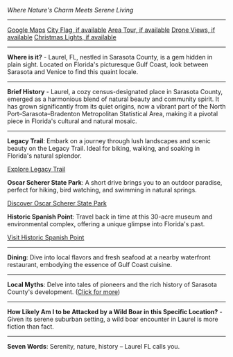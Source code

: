 *Where Nature's Charm Meets Serene Living*

---

[Google Maps](https://www.google.com/maps/place/Laurel,+FL/data=!3m1!1e3)
[City Flag, if available](https://www.google.com/search?tbm=isch&q=Laurel,+FL+Flag+Picture)
[Area Tour, if available](https://www.youtube.com/results?search_query=Laurel,+FL+4k+tour)
[Drone Views, if available](https://www.youtube.com/results?search_query=Laurel,+FL+4k+drone)
[Christmas Lights, if available](https://www.youtube.com/results?search_query=Laurel,+FL+christmas+lights&sp=CAI%253D)

---

**Where is it?** - Laurel, FL, nestled in Sarasota County, is a gem hidden in plain sight. Located on Florida's picturesque Gulf Coast, look between Sarasota and Venice to find this quaint locale.

---

**Brief History** - Laurel, a cozy census-designated place in Sarasota County, emerged as a harmonious blend of natural beauty and community spirit. It has grown significantly from its quiet origins, now a vibrant part of the North Port–Sarasota–Bradenton Metropolitan Statistical Area, making it a pivotal piece in Florida's cultural and natural mosaic.

---

**Legacy Trail**: Embark on a journey through lush landscapes and scenic beauty on the Legacy Trail. Ideal for biking, walking, and soaking in Florida's natural splendor.

  [Explore Legacy Trail](https://www.youtube.com/results?search_query=Laurel,+FL+Legacy+Trail)

**Oscar Scherer State Park**: A short drive brings you to an outdoor paradise, perfect for hiking, bird watching, and swimming in natural springs.

  [Discover Oscar Scherer State Park](https://www.youtube.com/results?search_query=Oscar+Scherer+State+Park)

**Historic Spanish Point**: Travel back in time at this 30-acre museum and environmental complex, offering a unique glimpse into Florida's past.

  [Visit Historic Spanish Point](https://www.youtube.com/results?search_query=Historic+Spanish+Point)

---

**Dining**: Dive into local flavors and fresh seafood at a nearby waterfront restaurant, embodying the essence of Gulf Coast cuisine.

---

**Local Myths**: Delve into tales of pioneers and the rich history of Sarasota County's development. ([Click for more](https://www.google.com/search?q=Laurel,+FL+history))

---

**How Likely Am I to be Attacked by a Wild Boar in this Specific Location?** - Given its serene suburban setting, a wild boar encounter in Laurel is more fiction than fact.

---

**Seven Words**: Serenity, nature, history – Laurel FL calls you.
